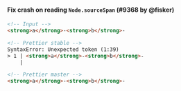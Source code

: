#### Fix crash on reading `Node.sourceSpan` (#9368 by @fisker)

<!-- prettier-ignore -->
```html
<!-- Input -->
<strong>a</strong>-<strong>b</strong>-

<!-- Prettier stable -->
SyntaxError: Unexpected token (1:39)
> 1 | <strong>a</strong>-<strong>b</strong>-
    |

<!-- Prettier master -->
<strong>a</strong>-<strong>b</strong>-
```
